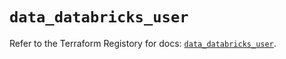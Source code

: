 # `data_databricks_user`

Refer to the Terraform Registory for docs: [`data_databricks_user`](https://registry.terraform.io/providers/databricks/databricks/1.20.0/docs/data-sources/user).
